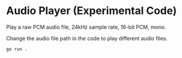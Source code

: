 # Audio Player (Experimental Code)

Play a raw PCM audio file, 24kHz sample rate, 16-bit PCM, mono.

Change the audio file path in the code to play different audio files.

```bash
go run .
```

